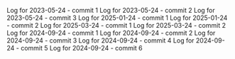 Log for 2023-05-24 - commit 1
Log for 2023-05-24 - commit 2
Log for 2023-05-24 - commit 3
Log for 2025-01-24 - commit 1
Log for 2025-01-24 - commit 2
Log for 2025-03-24 - commit 1
Log for 2025-03-24 - commit 2
Log for 2024-09-24 - commit 1
Log for 2024-09-24 - commit 2
Log for 2024-09-24 - commit 3
Log for 2024-09-24 - commit 4
Log for 2024-09-24 - commit 5
Log for 2024-09-24 - commit 6
